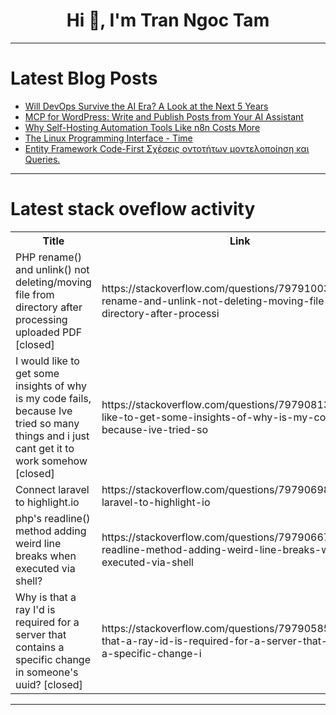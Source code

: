 <h1 align="center">Hi 👋, I'm Tran Ngoc Tam</h1>

---

# Latest Blog Posts 
<!-- BLOG-POST-LIST:START -->
- [Will DevOps Survive the AI Era? A Look at the Next 5 Years](https://dev.to/addwebsolutionpvtltd/will-devops-survive-the-ai-era-a-look-at-the-next-5-years-1mg5)
- [MCP for WordPress: Write and Publish Posts from Your AI Assistant](https://dev.to/rnaga/mcp-for-wordpress-write-and-publish-posts-from-your-ai-assistant-lmb)
- [Why Self-Hosting Automation Tools Like n8n Costs More](https://dev.to/alifar/why-self-hosting-automation-tools-like-n8n-costs-more-1aba)
- [The Linux Programming Interface - Time](https://dev.to/cangulmez/the-linux-programming-interface-time-2hbk)
- [Entity Framework Code-First Σχέσεις οντοτήτων μοντελοποίηση και Queries.](https://dev.to/__b63657/entity-framework-code-first-skheseis-ontoteton-kai-montelopoiese-5bh3)
<!-- BLOG-POST-LIST:END -->

---

# Latest stack oveflow activity
<table>
  <tr><th>Title</th><th>Link</th></tr>
  <!-- STACKOVERFLOW:START --><tr><td>PHP rename&lpar;&rpar; and unlink&lpar;&rpar; not deleting/moving file from directory after processing uploaded PDF [closed]</td><td>https://stackoverflow.com/questions/79791003/php-rename-and-unlink-not-deleting-moving-file-from-directory-after-processi</td></tr><tr><td>I would like to get some insights of why is my code fails, because Ive tried so many things and i just cant get it to work somehow [closed]</td><td>https://stackoverflow.com/questions/79790813/i-would-like-to-get-some-insights-of-why-is-my-code-fails-because-ive-tried-so</td></tr><tr><td>Connect laravel to highlight.io</td><td>https://stackoverflow.com/questions/79790698/connect-laravel-to-highlight-io</td></tr><tr><td>php&#39;s readline&lpar;&rpar; method adding weird line breaks when executed via shell?</td><td>https://stackoverflow.com/questions/79790667/phps-readline-method-adding-weird-line-breaks-when-executed-via-shell</td></tr><tr><td>Why is that a ray I&#39;d is required for a server that contains a specific change in someone&#39;s uuid? [closed]</td><td>https://stackoverflow.com/questions/79790585/why-is-that-a-ray-id-is-required-for-a-server-that-contains-a-specific-change-i</td></tr><!-- STACKOVERFLOW:END -->
</table>

---


